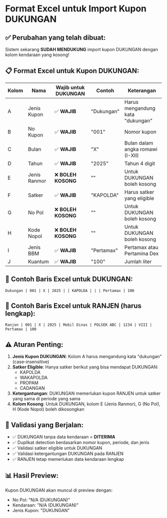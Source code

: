 # Format Excel untuk Import Kupon DUKUNGAN

## ✅ Perubahan yang telah dibuat:

Sistem sekarang **SUDAH MENDUKUNG** import kupon DUKUNGAN dengan kolom kendaraan yang kosong!

## 📋 Format Excel untuk Kupon DUKUNGAN:

| Kolom | Nama | Wajib untuk DUKUNGAN | Contoh | Keterangan |
|-------|------|---------------------|--------|------------|
| A | Jenis Kupon | ✅ **WAJIB** | "Dukungan" | Harus mengandung kata "dukungan" |
| B | No Kupon | ✅ **WAJIB** | "001" | Nomor kupon |
| C | Bulan | ✅ **WAJIB** | "X" | Bulan dalam angka romawi (I-XII) |
| D | Tahun | ✅ **WAJIB** | "2025" | Tahun 4 digit |
| E | Jenis Ranmor | ❌ **BOLEH KOSONG** | "" | Untuk DUKUNGAN boleh kosong |
| F | Satker | ✅ **WAJIB** | "KAPOLDA" | Harus satker yang eligible |
| G | No Pol | ❌ **BOLEH KOSONG** | "" | Untuk DUKUNGAN boleh kosong |
| H | Kode Nopol | ❌ **BOLEH KOSONG** | "" | Untuk DUKUNGAN boleh kosong |
| I | Jenis BBM | ✅ **WAJIB** | "Pertamax" | Pertamax atau Pertamina Dex |
| J | Kuantum | ✅ **WAJIB** | "100" | Jumlah liter |

## 🎯 Contoh Baris Excel untuk DUKUNGAN:

```
Dukungan | 001 | X | 2025 | | KAPOLDA | | | Pertamax | 100
```

## 🎯 Contoh Baris Excel untuk RANJEN (harus lengkap):

```
Ranjen | 001 | X | 2025 | Mobil Dinas | POLSEK ABC | 1234 | VIII | Pertamax | 100
```

## ⚠️ Aturan Penting:

1. **Jenis Kupon DUKUNGAN**: Kolom A harus mengandung kata "dukungan" (case-insensitive)
2. **Satker Eligible**: Hanya satker berikut yang bisa mendapat DUKUNGAN:
   - KAPOLDA
   - WAKAPOLDA  
   - PROPAM
   - CADANGAN
3. **Ketergantungan**: DUKUNGAN memerlukan kupon RANJEN untuk satker yang sama di periode yang sama
4. **Kolom Kosong**: Untuk DUKUNGAN, kolom E (Jenis Ranmor), G (No Pol), H (Kode Nopol) boleh dikosongkan

## 🔧 Validasi yang Berjalan:

- ✅ DUKUNGAN tanpa data kendaraan = **DITERIMA**
- ✅ Duplikat detection berdasarkan nomor kupon, periode, dan jenis
- ✅ Validasi satker eligible untuk DUKUNGAN
- ✅ Validasi ketergantungan DUKUNGAN pada RANJEN
- ✅ RANJEN tetap memerlukan data kendaraan lengkap

## 📊 Hasil Preview:

Kupon DUKUNGAN akan muncul di preview dengan:
- No Pol: "N/A (DUKUNGAN)"
- Kendaraan: "N/A (DUKUNGAN)"  
- Jenis Kupon: "DUKUNGAN"